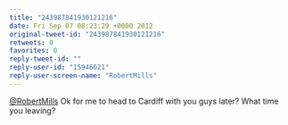 ```yaml
---
title: "243987841930121216"
date: Fri Sep 07 08:23:29 +0000 2012
original-tweet-id: "243987841930121216"
retweets: 0
favorites: 0
reply-tweet-id: ""
reply-user-id: "15946021"
reply-user-screen-name: "RobertMills"
---
```

<a href="https://twitter.com/RobertMills">@RobertMills</a> Ok for me to head to Cardiff with you guys later? What time you leaving?
